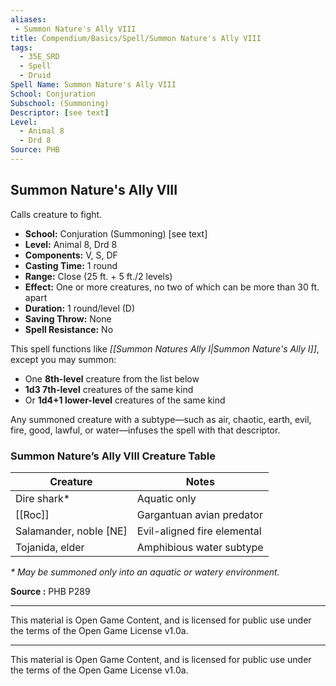 ```yaml
---
aliases:
 - Summon Nature's Ally VIII
title: Compendium/Basics/Spell/Summon Nature's Ally VIII
tags:  
  - 35E_SRD  
  - Spell  
  - Druid
Spell Name: Summon Nature's Ally VIII
School: Conjuration
Subschool: (Summoning)
Descriptor: [see text]
Level:
  - Animal 8  
  - Drd 8
Source: PHB
---
```


## Summon Nature's Ally VIII

Calls creature to fight.

- **School:** Conjuration (Summoning) [see text]  
- **Level:** Animal 8, Drd 8  
- **Components:** V, S, DF  
- **Casting Time:** 1 round  
- **Range:** Close (25 ft. + 5 ft./2 levels)  
- **Effect:** One or more creatures, no two of which can be more than 30 ft. apart  
- **Duration:** 1 round/level (D)  
- **Saving Throw:** None  
- **Spell Resistance:** No  

This spell functions like *[[Summon Natures Ally I|Summon Nature's Ally I]]*, except you may summon:
- One **8th-level** creature from the list below  
- **1d3 7th-level** creatures of the same kind  
- Or **1d4+1 lower-level** creatures of the same kind  

Any summoned creature with a subtype—such as air, chaotic, earth, evil, fire, good, lawful, or water—infuses the spell with that descriptor.

### Summon Nature’s Ally VIII Creature Table

| Creature              | Notes                                      |
|-----------------------|---------------------------------------------|
| Dire shark*           | Aquatic only                                |
| [[Roc]]                   | Gargantuan avian predator                   |
| Salamander, noble [NE]| Evil-aligned fire elemental                 |
| Tojanida, elder       | Amphibious water subtype                    |

_* May be summoned only into an aquatic or watery environment._

**Source :** PHB P289

---

This material is Open Game Content, and is licensed for public use under the terms of the Open Game License v1.0a.

---

This material is Open Game Content, and is licensed for public use under the terms of the Open Game License v1.0a.
